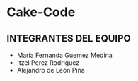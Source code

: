 # Cake-Code


## INTEGRANTES DEL EQUIPO
- Maria Fernanda Guemez Medina
- Itzel Perez Rodriguez
- Alejandro de León Piña